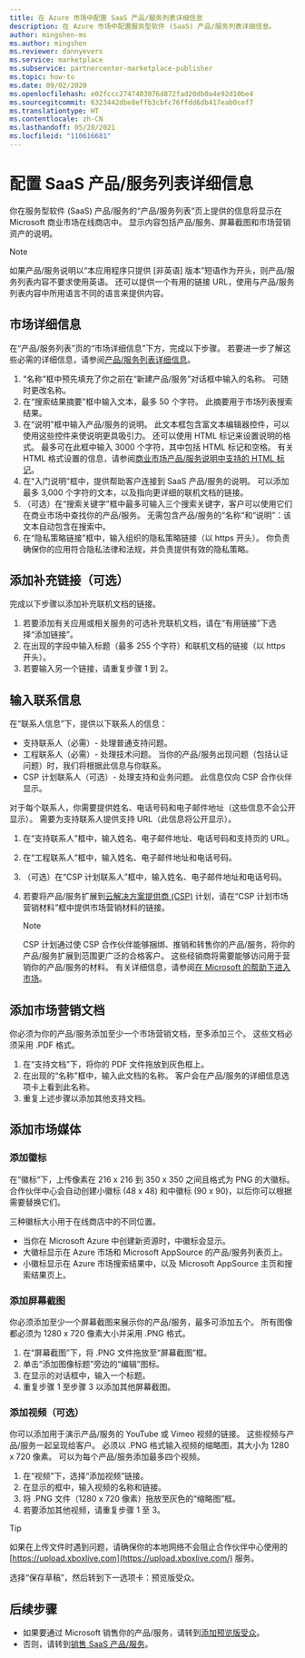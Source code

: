 ```yaml
---
title: 在 Azure 市场中配置 SaaS 产品/服务列表详细信息
description: 在 Azure 市场中配置服务型软件 (SaaS) 产品/服务列表详细信息。
author: mingshen-ms
ms.author: mingshen
ms.reviewer: dannyevers
ms.service: marketplace
ms.subservice: partnercenter-marketplace-publisher
ms.topic: how-to
ms.date: 09/02/2020
ms.openlocfilehash: e02fccc2747403076d872fad20db0a4e92d10be4
ms.sourcegitcommit: 6323442dbe8effb3cbfc76ffdd6db417eab0cef7
ms.translationtype: HT
ms.contentlocale: zh-CN
ms.lasthandoff: 05/28/2021
ms.locfileid: "110616681"
---
```

# <a name="configure-saas-offer-listing-details"></a>配置 SaaS 产品/服务列表详细信息

你在服务型软件 (SaaS) 产品/服务的“产品/服务列表”页上提供的信息将显示在 Microsoft 商业市场在线商店中。 显示内容包括产品/服务、屏幕截图和市场营销资产的说明。

> [!NOTE]
> 如果产品/服务说明以“本应用程序只提供 [非英语] 版本”短语作为开头，则产品/服务列表内容不要求使用英语。 还可以提供一个有用的链接 URL，使用与产品/服务列表内容中所用语言不同的语言来提供内容。

## <a name="marketplace-details"></a>市场详细信息

在“产品/服务列表”页的“市场详细信息”下方，完成以下步骤。 若要进一步了解这些必需的详细信息，请参阅[产品/服务列表详细信息](plan-azure-application-offer.md#offer-listing-details)。

1. “名称”框中预先填充了你之前在“新建产品/服务”对话框中输入的名称。 可随时更改名称。
1. 在“搜索结果摘要”框中输入文本，最多 50 个字符。 此摘要用于市场列表搜索结果。
1. 在“说明”框中输入产品/服务的说明。 此文本框包含富文本编辑器控件，可以使用这些控件来使说明更具吸引力。 还可以使用 HTML 标记来设置说明的格式。 最多可在此框中输入 3000 个字符，其中包括 HTML 标记和空格。 有关 HTML 格式设置的信息，请参阅[商业市场产品/服务说明中支持的 HTML 标记](supported-html-tags.md)。
1. 在“入门说明”框中，提供帮助客户连接到 SaaS 产品/服务的说明。 可以添加最多 3,000 个字符的文本，以及指向更详细的联机文档的链接。
1. （可选）在“搜索关键字”框中最多可输入三个搜索关键字，客户可以使用它们在商业市场中查找你的产品/服务。 无需包含产品/服务的“名称”和“说明”：该文本自动包含在搜索中。
1. 在“隐私策略链接”框中，输入组织的隐私策略链接（以 https 开头）。 你负责确保你的应用符合隐私法律和法规，并负责提供有效的隐私策略。

## <a name="add-supplemental-links-optional"></a>添加补充链接（可选）

完成以下步骤以添加补充联机文档的链接。

1. 若要添加有关应用或相关服务的可选补充联机文档，请在“有用链接”下选择“添加链接”。
1. 在出现的字段中输入标题（最多 255 个字符）和联机文档的链接（以 https 开头）。
1. 若要输入另一个链接，请重复步骤 1 到 2。

## <a name="enter-your-contact-information"></a>输入联系信息

在“联系人信息”下，提供以下联系人的信息：

- 支持联系人（必需）- 处理普通支持问题。
- 工程联系人（必需）- 处理技术问题。 当你的产品/服务出现问题（包括认证问题）时，我们将根据此信息与你联系。
- CSP 计划联系人（可选）- 处理支持和业务问题。 此信息仅向 CSP 合作伙伴显示。

对于每个联系人，你需要提供姓名、电话号码和电子邮件地址（这些信息不会公开显示）。 需要为支持联系人提供支持 URL（此信息将公开显示）。 

1. 在“支持联系人”框中，输入姓名、电子邮件地址、电话号码和支持页的 URL。
1. 在“工程联系人”框中，输入姓名、电子邮件地址和电话号码。
1. （可选）在“CSP 计划联系人”框中，输入姓名、电子邮件地址和电话号码。
1. 若要将产品/服务扩展到[云解决方案提供商 (CSP)](cloud-solution-providers.md) 计划，请在“CSP 计划市场营销材料”框中提供市场营销材料的链接。

   > [!NOTE]
   > CSP 计划通过使 CSP 合作伙伴能够捆绑、推销和转售你的产品/服务，将你的产品/服务扩展到范围更广泛的合格客户。 这些经销商将需要能够访问用于营销你的产品/服务的材料。 有关详细信息，请参阅[在 Microsoft 的帮助下进入市场](https://partner.microsoft.com/reach-customers/gtm)。

## <a name="add-marketing-documents"></a>添加市场营销文档

你必须为你的产品/服务添加至少一个市场营销文档，至多添加三个。 这些文档必须采用 .PDF 格式。

1. 在“支持文档”下，将你的 PDF 文件拖放到灰色框上。
1. 在出现的“名称”框中，输入此文档的名称。 客户会在产品/服务的详细信息选项卡上看到此名称。
1. 重复上述步骤以添加其他支持文档。

## <a name="add-marketplace-media"></a>添加市场媒体

### <a name="add-logos"></a>添加徽标

在“徽标”下，上传像素在 216 x 216 到 350 x 350 之间且格式为 PNG 的大徽标。 合作伙伴中心会自动创建小徽标 (48 x 48) 和中徽标 (90 x 90)，以后你可以根据需要替换它们。

三种徽标大小用于在线商店中的不同位置。

- 当你在 Microsoft Azure 中创建新资源时，中徽标会显示。
- 大徽标显示在 Azure 市场和 Microsoft AppSource 的产品/服务列表页上。
- 小徽标显示在 Azure 市场搜索结果中，以及 Microsoft AppSource 主页和搜索结果页上。

### <a name="add-screenshots"></a>添加屏幕截图

你必须添加至少一个屏幕截图来展示你的产品/服务，最多可添加五个。 所有图像都必须为 1280 x 720 像素大小并采用 .PNG 格式。

1. 在“屏幕截图”下，将 .PNG 文件拖放至“屏幕截图”框。
2. 单击“添加图像标题”旁边的“编辑”图标。
3. 在显示的对话框中，输入一个标题。
4. 重复步骤 1 至步骤 3 以添加其他屏幕截图。

### <a name="add-videos-optional"></a>添加视频（可选）

你可以添加用于演示产品/服务的 YouTube 或 Vimeo 视频的链接。 这些视频与产品/服务一起呈现给客户。 必须以 .PNG 格式输入视频的缩略图，其大小为 1280 x 720 像素。 可以为每个产品/服务添加最多四个视频。

1. 在“视频”下，选择“添加视频”链接。
2. 在显示的框中，输入视频的名称和链接。
3. 将 .PNG 文件（1280 x 720 像素）拖放至灰色的“缩略图”框。
4. 若要添加其他视频，请重复步骤 1 至 3。

> [!TIP]
> 如果在上传文件时遇到问题，请确保你的本地网络不会阻止合作伙伴中心使用的 [https://upload.xboxlive.com](https://upload.xboxlive.com/) 服务。

选择“保存草稿”，然后转到下一选项卡：预览版受众。

## <a name="next-steps"></a>后续步骤

- 如果要通过 Microsoft 销售你的产品/服务，请转到[添加预览版受众](create-new-saas-offer-preview.md)。 
- 否则，请转到[销售 SaaS 产品/服务](create-new-saas-offer-marketing.md)。

